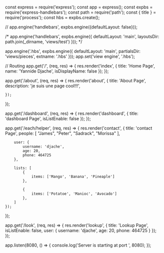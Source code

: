 const express = require('express');
const app = express();
const expbs = require('express-handlebars');
const path = require('path');
const { title } = require('process');
const hbs = expbs.create();

// app.engine('handlebars', expbs.engine({defaultLayout: false}));

/* app.engine('handlebars', expbs.engine({
    defaultLayout: 'main',
    layoutsDir: path.join(_dirname, 'views/test')
})); */

app.engine('.hbs', expbs.engine({
    defaultLayout: 'main',
    partialsDir: 'views/pieces',
    extname: '.hbs'
}));
app.set('view engine', '.hbs');

// Routing
app.get('/', (req, res) => {
    res.render('index', {
        title: 'Home Page', 
        name: 'Yannide Djache',
        isDisplayName: false
    });
});

app.get('/about', (req, res) => {
    res.render('about', {
        title: 'About Page',
        description: 'je suis une page cool!!!',

    });
});

app.get('/dashboard', (req, res) => {
    res.render('dashboard', {
        title: 'dashboard Page',
        isListEnable: false
    });
});

app.get('/each/helper', (req, res) => {
    res.render('contact', {
        title: 'contact Page',
        people: [
            "James",
            "Peter",
            "Sadrack",
            "Morissa"
        ],

        user: {
            username: 'djache',
            age: 20,
            phone: 464725
        },

        lists: [
            {
                items: ['Mango', 'Banana', 'Pineaple']
            },

            {
                items: ['Potatoe', 'Manioc', 'Avocado']
            },
        ]
    });
});

app.get('/look', (req, res) => {
    res.render('lookup', {
        title: 'Lookup Page',
        isListEnable: false,
        user: {
            username: 'djache',
            age: 20,
            phone: 464725
        }
    });
});


app.listen(8080, () => {
    console.log('Server is starting at port ', 8080);
});